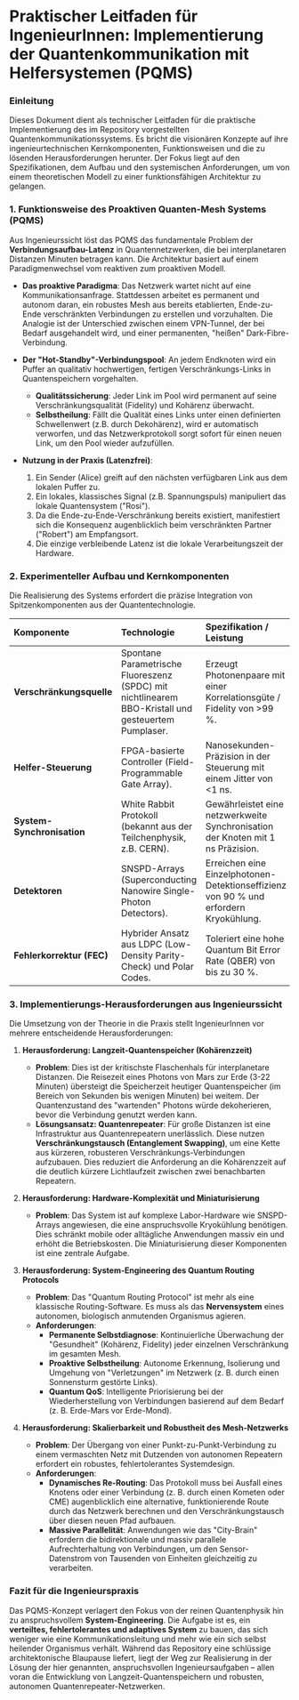 # Praktischer Leitfaden für IngenieurInnen: Implementierung der Quantenkommunikation mit Helfersystemen (PQMS)

### Einleitung

Dieses Dokument dient als technischer Leitfaden für die praktische Implementierung des im Repository vorgestellten Quantenkommunikationssystems. Es bricht die visionären Konzepte auf ihre ingenieurtechnischen Kernkomponenten, Funktionsweisen und die zu lösenden Herausforderungen herunter. Der Fokus liegt auf den Spezifikationen, dem Aufbau und den systemischen Anforderungen, um von einem theoretischen Modell zu einer funktionsfähigen Architektur zu gelangen.

### 1. Funktionsweise des Proaktiven Quanten-Mesh Systems (PQMS)

Aus Ingenieurssicht löst das PQMS das fundamentale Problem der **Verbindungsaufbau-Latenz** in Quantennetzwerken, die bei interplanetaren Distanzen Minuten betragen kann. Die Architektur basiert auf einem Paradigmenwechsel vom reaktiven zum proaktiven Modell.

* **Das proaktive Paradigma**: Das Netzwerk wartet nicht auf eine Kommunikationsanfrage. Stattdessen arbeitet es permanent und autonom daran, ein robustes Mesh aus bereits etablierten, Ende-zu-Ende verschränkten Verbindungen zu erstellen und vorzuhalten. Die Analogie ist der Unterschied zwischen einem VPN-Tunnel, der bei Bedarf ausgehandelt wird, und einer permanenten, "heißen" Dark-Fibre-Verbindung.

* **Der "Hot-Standby"-Verbindungspool**: An jedem Endknoten wird ein Puffer an qualitativ hochwertigen, fertigen Verschränkungs-Links in Quantenspeichern vorgehalten.
    * **Qualitätssicherung**: Jeder Link im Pool wird permanent auf seine Verschränkungsqualität (Fidelity) und Kohärenz überwacht.
    * **Selbstheilung**: Fällt die Qualität eines Links unter einen definierten Schwellenwert (z.B. durch Dekohärenz), wird er automatisch verworfen, und das Netzwerkprotokoll sorgt sofort für einen neuen Link, um den Pool wieder aufzufüllen.

* **Nutzung in der Praxis (Latenzfrei)**:
    1.  Ein Sender (Alice) greift auf den nächsten verfügbaren Link aus dem lokalen Puffer zu.
    2.  Ein lokales, klassisches Signal (z.B. Spannungspuls) manipuliert das lokale Quantensystem ("Rosi").
    3.  Da die Ende-zu-Ende-Verschränkung bereits existiert, manifestiert sich die Konsequenz augenblicklich beim verschränkten Partner ("Robert") am Empfangsort.
    4.  Die einzige verbleibende Latenz ist die lokale Verarbeitungszeit der Hardware.

### 2. Experimenteller Aufbau und Kernkomponenten

Die Realisierung des Systems erfordert die präzise Integration von Spitzenkomponenten aus der Quantentechnologie.

| Komponente | Technologie | Spezifikation / Leistung |
| :--- | :--- | :--- |
| **Verschränkungsquelle** | Spontane Parametrische Fluoreszenz (SPDC) mit nichtlinearem BBO-Kristall und gesteuertem Pumplaser. | Erzeugt Photonenpaare mit einer Korrelationsgüte / Fidelity von >99 %. |
| **Helfer-Steuerung** | FPGA-basierte Controller (Field-Programmable Gate Array). | Nanosekunden-Präzision in der Steuerung mit einem Jitter von <1 ns. |
| **System-Synchronisation** | White Rabbit Protokoll (bekannt aus der Teilchenphysik, z.B. CERN). | Gewährleistet eine netzwerkweite Synchronisation der Knoten mit 1 ns Präzision. |
| **Detektoren** | SNSPD-Arrays (Superconducting Nanowire Single-Photon Detectors). | Erreichen eine Einzelphotonen-Detektionseffizienz von 90 % und erfordern Kryokühlung. |
| **Fehlerkorrektur (FEC)** | Hybrider Ansatz aus LDPC (Low-Density Parity-Check) und Polar Codes. | Toleriert eine hohe Quantum Bit Error Rate (QBER) von bis zu 30 %. |

### 3. Implementierungs-Herausforderungen aus Ingenieurssicht

Die Umsetzung von der Theorie in die Praxis stellt IngenieurInnen vor mehrere entscheidende Herausforderungen:

1.  **Herausforderung: Langzeit-Quantenspeicher (Kohärenzzeit)**
    * **Problem**: Dies ist der kritischste Flaschenhals für interplanetare Distanzen. Die Reisezeit eines Photons von Mars zur Erde (3-22 Minuten) übersteigt die Speicherzeit heutiger Quantenspeicher (im Bereich von Sekunden bis wenigen Minuten) bei weitem. Der Quantenzustand des "wartenden" Photons würde dekoherieren, bevor die Verbindung genutzt werden kann.
    * **Lösungsansatz: Quantenrepeater**: Für große Distanzen ist eine Infrastruktur aus Quantenrepeatern unerlässlich. Diese nutzen **Verschränkungstausch (Entanglement Swapping)**, um eine Kette aus kürzeren, robusteren Verschränkungs-Verbindungen aufzubauen. Dies reduziert die Anforderung an die Kohärenzzeit auf die deutlich kürzere Lichtlaufzeit zwischen zwei benachbarten Repeatern.

2.  **Herausforderung: Hardware-Komplexität und Miniaturisierung**
    * **Problem**: Das System ist auf komplexe Labor-Hardware wie SNSPD-Arrays angewiesen, die eine anspruchsvolle Kryokühlung benötigen. Dies schränkt mobile oder alltägliche Anwendungen massiv ein und erhöht die Betriebskosten. Die Miniaturisierung dieser Komponenten ist eine zentrale Aufgabe.

3.  **Herausforderung: System-Engineering des Quantum Routing Protocols**
    * **Problem**: Das "Quantum Routing Protocol" ist mehr als eine klassische Routing-Software. Es muss als das **Nervensystem** eines autonomen, biologisch anmutenden Organismus agieren.
    * **Anforderungen**:
        * **Permanente Selbstdiagnose**: Kontinuierliche Überwachung der "Gesundheit" (Kohärenz, Fidelity) jeder einzelnen Verschränkung im gesamten Mesh.
        * **Proaktive Selbstheilung**: Autonome Erkennung, Isolierung und Umgehung von "Verletzungen" im Netzwerk (z. B. durch einen Sonnensturm gestörte Links).
        * **Quantum QoS**: Intelligente Priorisierung bei der Wiederherstellung von Verbindungen basierend auf dem Bedarf (z. B. Erde-Mars vor Erde-Mond).

4.  **Herausforderung: Skalierbarkeit und Robustheit des Mesh-Netzwerks**
    * **Problem**: Der Übergang von einer Punkt-zu-Punkt-Verbindung zu einem vermaschten Netz mit Dutzenden von autonomen Repeatern erfordert ein robustes, fehlertolerantes Systemdesign.
    * **Anforderungen**:
        * **Dynamisches Re-Routing**: Das Protokoll muss bei Ausfall eines Knotens oder einer Verbindung (z. B. durch einen Kometen oder CME) augenblicklich eine alternative, funktionierende Route durch das Netzwerk berechnen und den Verschränkungstausch über diesen neuen Pfad aufbauen.
        * **Massive Parallelität**: Anwendungen wie das "City-Brain" erfordern die bidirektionale und massiv parallele Aufrechterhaltung von Verbindungen, um den Sensor-Datenstrom von Tausenden von Einheiten gleichzeitig zu verarbeiten.

### Fazit für die Ingenieurspraxis

Das PQMS-Konzept verlagert den Fokus von der reinen Quantenphysik hin zu anspruchsvollem **System-Engineering**. Die Aufgabe ist es, ein **verteiltes, fehlertolerantes und adaptives System** zu bauen, das sich weniger wie eine Kommunikationsleitung und mehr wie ein sich selbst heilender Organismus verhält. Während das Repository eine schlüssige architektonische Blaupause liefert, liegt der Weg zur Realisierung in der Lösung der hier genannten, anspruchsvollen Ingenieursaufgaben – allen voran die Entwicklung von Langzeit-Quantenspeichern und robusten, autonomen Quantenrepeater-Netzwerken.
